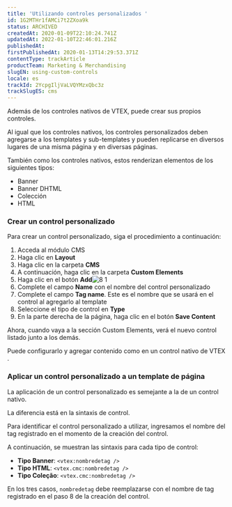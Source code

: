 ```yaml
---
title: 'Utilizando controles personalizados '
id: 1G2MTHr1fAMCi7t2ZXoa9k
status: ARCHIVED
createdAt: 2020-01-09T22:10:24.741Z
updatedAt: 2022-01-10T22:46:01.216Z
publishedAt: 
firstPublishedAt: 2020-01-13T14:29:53.371Z
contentType: trackArticle
productTeam: Marketing & Merchandising
slugEN: using-custom-controls
locale: es
trackId: 2YcpgIljVaLVQYMzxQbc3z
trackSlugES: cms
---
```


Además de los controles nativos de VTEX, puede crear sus propios controles.

Al igual que los controles nativos, los controles personalizados deben agregarse a los templates y sub-templates y pueden replicarse en diversos lugares de una misma página y en diversas páginas.

También como los controles nativos, estos renderizan elementos de los siguientes tipos:
- Banner
- Banner DHTML
- Colección
- HTML
### Crear un control personalizado

Para crear un control personalizado, siga el procedimiento a continuación:
1. Acceda al módulo CMS
2. Haga clic en __Layout__
3. Haga clic en la carpeta __CMS__
4. A continuación, haga clic en la carpeta __Custom Elements__
5. Haga clic en el botón __Add__![8 1](//images.ctfassets.net/alneenqid6w5/2O1QkWg7UoaHzM7r1kZetq/aae42e4de48ea2bb9845f5607d14332c/8_1.png)
6. Complete el campo __Name__ con el nombre del control personalizado
7. Complete el campo __Tag name__. Este es el nombre que se usará en el control al agregarlo al template
8. Seleccione el tipo de control en __Type__
9. En la parte derecha de la página, haga clic en el botón __Save Content__

Ahora, cuando vaya a la sección  Custom Elements, verá el nuevo control listado junto a los demás.

Puede configurarlo y agregar contenido como en un control nativo de VTEX .

### Aplicar un control personalizado a un template de página

La aplicación de un control personalizado es semejante a la de un control nativo.

La diferencia está en la sintaxis de control.

Para identificar el control personalizado a utilizar, ingresamos el nombre del tag registrado en el momento de la creación del control.

A continuación, se muestran las sintaxis para cada tipo de control:
- __Tipo Banner__: `<vtex:nombredetag />`
- __Tipo HTML__: `<vtex.cmc:nombredetag />`
- __Tipo Coleção__: `<vtex.cmc:nombredetag />`

En los tres casos, `nombredetag` debe reemplazarse con el nombre de tag registrado en el paso 8 de la creación del control.

